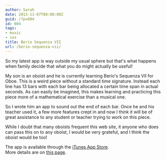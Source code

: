 ```yaml
---
author: Sarah
date: 2013-11-07T00:00:00Z
guid: /?p=604
id: 604
tags:
- music
- ios
title: Berio Sequenza VII
url: /berio-sequenza-vii/
---
```


So my latest app is way outside my usual sphere but that's what happens when family decide that what you do might actually be useful!

My son is an oboist and he is currently learning Berio's Sequenza VII for Oboe. This is a weird piece without a standard time signature. Instead each line has 13 bars with each bar being allocated a certain time span in actual seconds. As can easily be imagined, this makes learning and practicing this piece more of a mathematical exercise than a musical one.

So I wrote him an app to sound out the end of each bar. Once he and his teacher used it, a few more features crept in and now I think it will be of great assistance to any student or teacher trying to work on this piece.

While I doubt that many oboists frequent this web site, it anyone who does can pass this on to any oboist, I would be very grateful, and I think the oboist would be too!

The app is available through the <a href="https://itunes.apple.com/us/app/sequenza-vii/id730234638?mt=8&uo=4" target="_blank">iTunes App Store</a>.  
More details are on [this page][1].

 [1]: /berio/ "Berio’s Sequenza VII"
